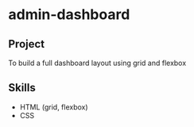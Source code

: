 # admin-dashboard
## Project
To build a full dashboard layout using grid and flexbox

## Skills
- HTML (grid, flexbox)
- CSS
